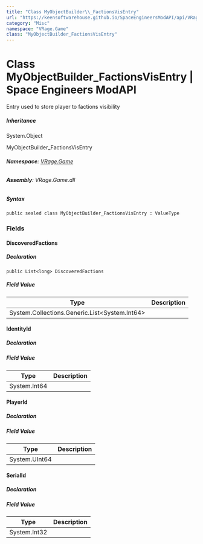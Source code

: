 ```yaml
---
title: "Class MyObjectBuilder\\_FactionsVisEntry"
url: "https://keensoftwarehouse.github.io/SpaceEngineersModAPI/api/VRage.Game.MyObjectBuilder_FactionsVisEntry.html"
category: "Misc"
namespace: "VRage.Game"
class: "MyObjectBuilder_FactionsVisEntry"
---
```


# Class MyObjectBuilder\_FactionsVisEntry | Space Engineers ModAPI

Entry used to store player to factions visibility

##### Inheritance

System.Object

MyObjectBuilder\_FactionsVisEntry

###### **Namespace**: [VRage.Game](https://keensoftwarehouse.github.io/SpaceEngineersModAPI/api/VRage.Game.html)

###### **Assembly**: VRage.Game.dll

##### Syntax

```
public sealed class MyObjectBuilder_FactionsVisEntry : ValueType
```

### Fields

#### DiscoveredFactions

##### Declaration

```
public List<long> DiscoveredFactions
```

##### Field Value

| Type | Description |
| --- | --- |
| System.Collections.Generic.List<System.Int64\> |     |

#### IdentityId

##### Declaration

##### Field Value

| Type | Description |
| --- | --- |
| System.Int64 |     |

#### PlayerId

##### Declaration

##### Field Value

| Type | Description |
| --- | --- |
| System.UInt64 |     |

#### SerialId

##### Declaration

##### Field Value

| Type | Description |
| --- | --- |
| System.Int32 |     |